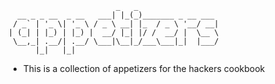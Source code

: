 ```
                        _   _
  __ _ _ __  _ __   ___| |_(_)_______ _ __ ___
 / _` | '_ \| '_ \ / _ \ __| |_  / _ \ '__/ __|
| (_| | |_) | |_) |  __/ |_| |/ /  __/ |  \__ \
 \__,_| .__/| .__/ \___|\__|_/___\___|_|  |___/
      |_|   |_|
```

- This is a collection of appetizers for the hackers cookbook
